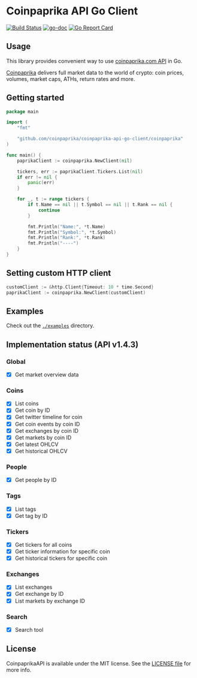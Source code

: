 # Coinpaprika API Go Client

[![Build Status](https://travis-ci.org/coinpaprika/coinpaprika-api-go-client.svg?branch=master)](https://travis-ci.org/coinpaprika/coinpaprika-api-go-client)
[![go-doc](https://godoc.org/github.com/coinpaprika/coinpaprika-api-go-client?status.svg)](https://godoc.org/github.com/coinpaprika/coinpaprika-api-go-client/coinpaprika)
[![Go Report Card](https://goreportcard.com/badge/github.com/coinpaprika/coinpaprika-api-go-client)](https://goreportcard.com/report/github.com/coinpaprika/coinpaprika-api-go-client)


## Usage

This library provides convenient way to use [coinpaprika.com API](https://api.coinpaprika.com/) in Go.

[Coinpaprika](https://coinpaprika.com) delivers full market data to the world of crypto: coin prices, volumes, market caps, ATHs, return rates and more.

## Getting started

```go
package main

import (
	"fmt"

	"github.com/coinpaprika/coinpaprika-api-go-client/coinpaprika"
)

func main() {
	paprikaClient := coinpaprika.NewClient(nil)

	tickers, err := paprikaClient.Tickers.List(nil)
	if err != nil {
		panic(err)
	}

	for _, t := range tickers {
		if t.Name == nil || t.Symbol == nil || t.Rank == nil {
			continue
		}

		fmt.Println("Name:", *t.Name)
		fmt.Println("Symbol:", *t.Symbol)
		fmt.Println("Rank:", *t.Rank)
		fmt.Println("----")
	}
}
```

## Setting custom HTTP client

```go
customClient := &http.Client{Timeout: 10 * time.Second}
paprikaClient := coinpaprika.NewClient(customClient)
```


## Examples

Check out the [`./examples`](./examples) directory.


## Implementation status (API v1.4.3)

### Global
- [x] Get market overview data

### Coins
- [x] List coins
- [x] Get coin by ID
- [x] Get twitter timeline for coin
- [x] Get coin events by coin ID
- [x] Get exchanges by coin ID
- [x] Get markets by coin ID
- [x] Get latest OHLCV
- [x] Get historical OHLCV

### People
- [x] Get people by ID

### Tags
- [x] List tags
- [x] Get tag by ID

### Tickers 
- [x] Get tickers for all coins
- [x] Get ticker information for specific coin
- [x] Get historical tickers for specific coin

### Exchanges
- [x] List exchanges
- [x] Get exchange by ID
- [x] List markets by exchange ID

### Search
- [x] Search tool


## License

CoinpaprikaAPI is available under the MIT license. See the [LICENSE file](./LICENSE.md) for more info.

